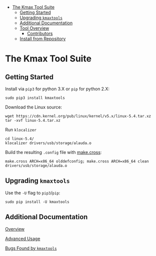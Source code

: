 <!-- START doctoc generated TOC please keep comment here to allow auto update -->
<!-- DON'T EDIT THIS SECTION, INSTEAD RE-RUN doctoc TO UPDATE -->


- [The Kmax Tool Suite](#the-kmax-tool-suite)
  - [Getting Started](#getting-started)
  - [Upgrading `kmaxtools`](#upgrading-kmaxtools)
  - [Additional Documentation](#additional-documentation)
  - [Tool Overview](#tool-overview)
    - [Contributors](#contributors)
  - [Install from Repository](#install-from-repository)

<!-- END doctoc generated TOC please keep comment here to allow auto update -->


# The Kmax Tool Suite

## Getting Started

Install via `pip3` for python 3.X or `pip` for python 2.X:

    sudo pip3 install kmaxtools

Download the Linux source:

    wget https://cdn.kernel.org/pub/linux/kernel/v5.x/linux-5.4.tar.xz
    tar -xvf linux-5.4.tar.xz

Run `klocalizer`

    cd linux-5.4/
    klocalizer drivers/usb/storage/alauda.o

Build the resulting `.config` file with [make.cross](https://github.com/fengguang/lkp-tests/blob/master/sbin/make.cross):

    make.cross ARCH=x86_64 olddefconfig; make.cross ARCH=x86_64 clean drivers/usb/storage/alauda.o

## Upgrading `kmaxtools`

Use the `-U` flag to `pip3`/`pip`:

    sudo pip install -U kmaxtools

## Additional Documentation

[Overview](docs/overview.md)

[Advanced Usage](docs/advanced.md)

[Bugs Found by `kmaxtools`](docs/bugs_found.md)
